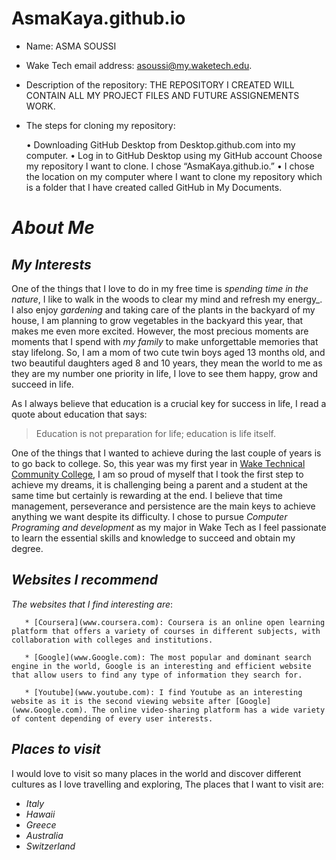 # AsmaKaya.github.io

- Name: ASMA SOUSSI

- Wake Tech email address: asoussi@my.waketech.edu.

- Description of the repository: THE REPOSITORY I CREATED WILL CONTAIN ALL MY PROJECT FILES AND FUTURE ASSIGNEMENTS WORK.

- The steps for cloning my repository:

   • Downloading GitHub Desktop from Desktop.github.com into my computer.
   • Log in to GitHub Desktop using my GitHub account
Choose my repository I want to clone. I chose “AsmaKaya.github.io.”
   • I chose the location on my computer where I want to clone my repository which is a folder that I have created called GitHub in My Documents.

# *About Me*
 
## *My Interests*

 One of the things that I love to do in my free time is *_spending time in the nature_*, I like to walk in the woods to clear my mind and refresh my energy_. I also enjoy *_gardening_* and taking care of the plants in the backyard of my house, I am planning to grow vegetables in the backyard this year, that makes me even more excited. However, the most precious moments are moments that I spend with *_my family_* to make unforgettable memories that stay lifelong. So, I am a mom of two cute twin boys aged 13 months old, and two beautiful daughters aged 8 and 10 years, they mean the world to me as they are my number one priority in life, I love to see them happy, grow and succeed in life. 

As I always believe that education is a crucial key for success in life, I read a quote about education that says: 
> Education is not preparation for life; education is life itself.
 
One of the things that I wanted to achieve during the last couple of years is to go back to college. So, this year was my first year in [Wake Technical Community College](www.waketech.edu), I am so proud of myself that I took the first step to achieve my dreams, it is challenging being a parent and a student at the same time but certainly is rewarding at the end. I believe that time management, perseverance and persistence are the main keys to achieve anything we want despite its difficulty.
I chose to pursue *_Computer Programing and development_* as my major in Wake Tech as I feel passionate to learn the essential skills and knowledge to succeed and obtain my degree.

## *Websites I recommend*

_The websites that I find interesting are_:

       * [Coursera](www.coursera.com): Coursera is an online open learning platform that offers a variety of courses in different subjects, with collaboration with colleges and institutions.

       * [Google](www.Google.com): The most popular and dominant search engine in the world, Google is an interesting and efficient website that allow users to find any type of information they search for.
      
       * [Youtube](www.youtube.com): I find Youtube as an interesting website as it is the second viewing website after [Google](www.Google.com). The online video-sharing platform has a wide variety of content depending of every user interests. 

## *Places to visit*

I would love to visit so many places in the world and discover different cultures as I love travelling and exploring, The places that I want to visit are:

* _Italy_
* _Hawaii_
* _Greece_
* _Australia_
* _Switzerland_


 




       